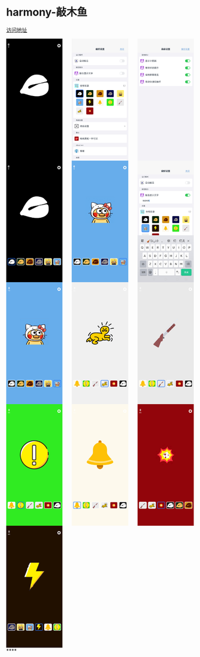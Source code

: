 # harmony-敲木鱼
[访问地址](https://muyu.fbk111.top/)
<div style="display: flex; flex-wrap: wrap; justify-content: space-between;">
  <img src="./img/1.jpg" alt="1" style="width: 30%;" />
  <img src="./img/2.jpg" alt="2" style="width: 30%;" />
  <img src="./img/3.jpg" alt="3" style="width: 30%;" />
  <img src="./img/4.jpg" alt="4" style="width: 30%;" />
  <img src="./img/5.jpg" alt="5" style="width: 30%;" />
  <img src="./img/6.jpg" alt="6" style="width: 30%;" />
  <img src="./img/7.jpg" alt="7" style="width: 30%;" />
  <img src="./img/8.jpg" alt="8" style="width: 30%;" />
  <img src="./img/9.jpg" alt="9" style="width: 30%;" />
  <img src="./img/10.jpg" alt="10" style="width: 30%;" />
  <img src="./img/11.jpg" alt="11" style="width: 30%;" />
  <img src="./img/12.jpg" alt="12" style="width: 30%;" />
  <img src="./img/13.jpg" alt="13" style="width: 30%;" />
</div>****
